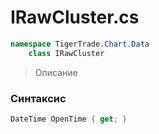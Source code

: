 
# IRawCluster.cs
```csharp
namespace TigerTrade.Chart.Data  
    class IRawCluster
```

> Описание

### Синтаксис
```csharp
DateTime OpenTime { get; }
```
